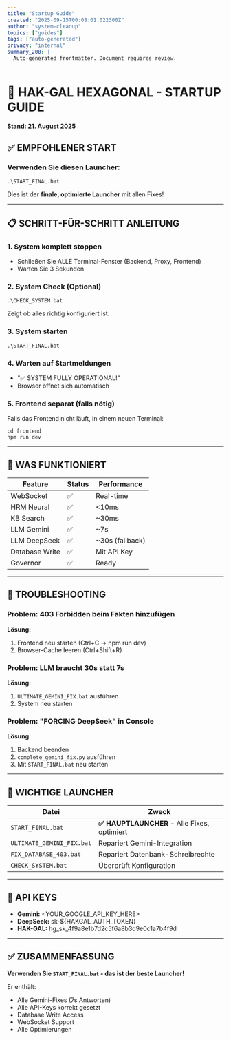 ```yaml
---
title: "Startup Guide"
created: "2025-09-15T00:08:01.022300Z"
author: "system-cleanup"
topics: ["guides"]
tags: ["auto-generated"]
privacy: "internal"
summary_200: |-
  Auto-generated frontmatter. Document requires review.
---
```


# 🚀 HAK-GAL HEXAGONAL - STARTUP GUIDE
**Stand: 21. August 2025**

## ✅ EMPFOHLENER START

### Verwenden Sie diesen Launcher:
```batch
.\START_FINAL.bat
```

Dies ist der **finale, optimierte Launcher** mit allen Fixes!

---

## 📋 SCHRITT-FÜR-SCHRITT ANLEITUNG

### 1. System komplett stoppen
- Schließen Sie ALLE Terminal-Fenster (Backend, Proxy, Frontend)
- Warten Sie 3 Sekunden

### 2. System Check (Optional)
```batch
.\CHECK_SYSTEM.bat
```
Zeigt ob alles richtig konfiguriert ist.

### 3. System starten
```batch
.\START_FINAL.bat
```

### 4. Warten auf Startmeldungen
- "✅ SYSTEM FULLY OPERATIONAL!"
- Browser öffnet sich automatisch

### 5. Frontend separat (falls nötig)
Falls das Frontend nicht läuft, in einem neuen Terminal:
```batch
cd frontend
npm run dev
```

---

## 🎯 WAS FUNKTIONIERT

| Feature | Status | Performance |
|---------|--------|-------------|
| WebSocket | ✅ | Real-time |
| HRM Neural | ✅ | <10ms |
| KB Search | ✅ | ~30ms |
| LLM Gemini | ✅ | ~7s |
| LLM DeepSeek | ✅ | ~30s (fallback) |
| Database Write | ✅ | Mit API Key |
| Governor | ✅ | Ready |

---

## 🔧 TROUBLESHOOTING

### Problem: 403 Forbidden beim Fakten hinzufügen
**Lösung:**
1. Frontend neu starten (Ctrl+C → npm run dev)
2. Browser-Cache leeren (Ctrl+Shift+R)

### Problem: LLM braucht 30s statt 7s
**Lösung:**
1. `ULTIMATE_GEMINI_FIX.bat` ausführen
2. System neu starten

### Problem: "FORCING DeepSeek" in Console
**Lösung:**
1. Backend beenden
2. `complete_gemini_fix.py` ausführen
3. Mit `START_FINAL.bat` neu starten

---

## 📁 WICHTIGE LAUNCHER

| Datei | Zweck |
|-------|-------|
| `START_FINAL.bat` | **✅ HAUPTLAUNCHER** - Alle Fixes, optimiert |
| `ULTIMATE_GEMINI_FIX.bat` | Repariert Gemini-Integration |
| `FIX_DATABASE_403.bat` | Repariert Datenbank-Schreibrechte |
| `CHECK_SYSTEM.bat` | Überprüft Konfiguration |

---

## 🔑 API KEYS

- **Gemini:** <YOUR_GOOGLE_API_KEY_HERE>
- **DeepSeek:** sk-${HAKGAL_AUTH_TOKEN}  
- **HAK-GAL:** hg_sk_4f9a8e1b7d2c5f6a8b3d9e0c1a7b4f9d

---

## ✅ ZUSAMMENFASSUNG

**Verwenden Sie `START_FINAL.bat` - das ist der beste Launcher!**

Er enthält:
- Alle Gemini-Fixes (7s Antworten)
- Alle API-Keys korrekt gesetzt
- Database Write Access
- WebSocket Support
- Alle Optimierungen